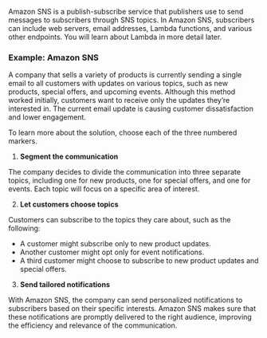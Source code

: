 Amazon SNS is a publish-subscribe service that publishers use to send messages to subscribers through SNS topics. In Amazon SNS, subscribers can include web servers, email addresses, Lambda functions, and various other endpoints. You will learn about Lambda in more detail later.

### Example: Amazon SNS

A company that sells a variety of products is currently sending a single email to all customers with updates on various topics, such as new products, special offers, and upcoming events. Although this method worked initially, customers want to receive only the updates they’re interested in. The current email update is causing customer dissatisfaction and lower engagement.

To learn more about the solution, choose each of the three numbered markers.

1. **Segment the communication**

The company decides to divide the communication into three separate topics, including one for new products, one for special offers, and one for events. Each topic will focus on a specific area of interest.

2. **Let customers choose topics**

Customers can subscribe to the topics they care about, such as the following:

- A customer might subscribe only to new product updates.
- Another customer might opt only for event notifications.
- A third customer might choose to subscribe to new product updates and special offers.

3. **Send tailored notifications**

With Amazon SNS, the company can send personalized notifications to subscribers based on their specific interests. Amazon SNS makes sure that these notifications are promptly delivered to the right audience, improving the efficiency and relevance of the communication.

